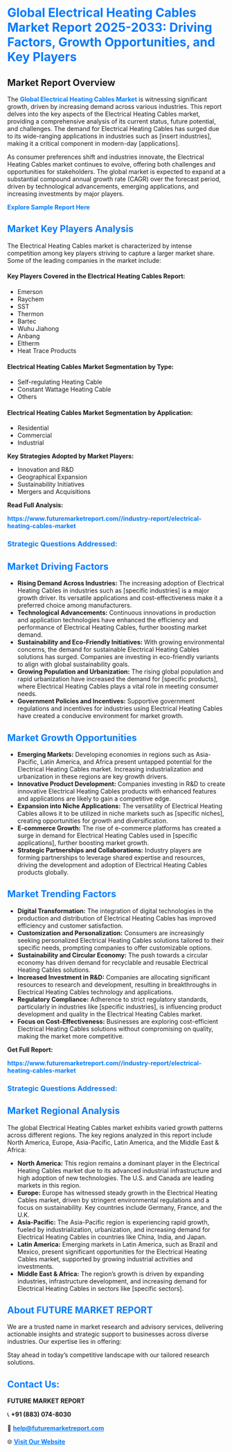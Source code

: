 <h1 style="color: #007BFF;">Global Electrical Heating Cables Market Report 2025-2033: Driving Factors, Growth Opportunities, and Key Players</h1>

<section id="overview">
<h2>Market Report Overview</h2>
<p>The <a href="https://www.futuremarketreport.com//industry-report/electrical-heating-cables-market" style="color: #007BFF; text-decoration: none;"><strong>Global Electrical Heating Cables Market</strong></a> is witnessing significant growth, driven by increasing demand across various industries. This report delves into the key aspects of the Electrical Heating Cables market, providing a comprehensive analysis of its current status, future potential, and challenges. The demand for Electrical Heating Cables has surged due to its wide-ranging applications in industries such as [insert industries], making it a critical component in modern-day [applications].</p>
<p>As consumer preferences shift and industries innovate, the Electrical Heating Cables market continues to evolve, offering both challenges and opportunities for stakeholders. The global market is expected to expand at a substantial compound annual growth rate (CAGR) over the forecast period, driven by technological advancements, emerging applications, and increasing investments by major players.</p>
</section>

<section id="overview">
<p><a href="https://www.futuremarketreport.com//request-sample/reportId=55301" style="color: #007BFF; text-decoration: none;"><strong>Explore Sample Report Here</strong></a></p>
</section>

<section id="key-players">
<h2 style="color: #007BFF;">Market Key Players Analysis</h2>
<p>The Electrical Heating Cables market is characterized by intense competition among key players striving to capture a larger market share. Some of the leading companies in the market include:</p>
<h4>Key Players Covered in the Electrical Heating Cables Report:</h4>
<ul><li>Emerson</li><li>Raychem</li><li>SST</li><li>Thermon</li><li>Bartec</li><li>Wuhu Jiahong</li><li>Anbang</li><li>Eltherm</li><li>Heat Trace Products</li></ul>
<h4>Electrical Heating Cables Market Segmentation by Type:</h4>
<ul><li>Self-regulating Heating Cable</li><li>Constant Wattage Heating Cable</li><li>Others</li></ul>

<h4>Electrical Heating Cables Market Segmentation by Application:</h4>
<ul><li>Residential</li><li>Commercial</li><li>Industrial</li></ul>
<p><strong>Key Strategies Adopted by Market Players:</strong></p>
<ul>
<li>Innovation and R&D</li>
<li>Geographical Expansion</li>
<li>Sustainability Initiatives</li>
<li>Mergers and Acquisitions</li>
</ul>
</section>

<section>
<p><strong>Read Full Analysis: </strong></p><a href="https://www.futuremarketreport.com//industry-report/electrical-heating-cables-market" style="color: #007BFF; text-decoration: none;"><strong>https://www.futuremarketreport.com//industry-report/electrical-heating-cables-market</strong></a>
<h3 style="color: #007BFF;">Strategic Questions Addressed:</h3>
</section>

<section id="driving-factors">
<h2 style="color: #007BFF;">Market Driving Factors</h2>
<ul>
<li><strong>Rising Demand Across Industries:</strong> The increasing adoption of Electrical Heating Cables in industries such as [specific industries] is a major growth driver. Its versatile applications and cost-effectiveness make it a preferred choice among manufacturers.</li>
<li><strong>Technological Advancements:</strong> Continuous innovations in production and application technologies have enhanced the efficiency and performance of Electrical Heating Cables, further boosting market demand.</li>
<li><strong>Sustainability and Eco-Friendly Initiatives:</strong> With growing environmental concerns, the demand for sustainable Electrical Heating Cables solutions has surged. Companies are investing in eco-friendly variants to align with global sustainability goals.</li>
<li><strong>Growing Population and Urbanization:</strong> The rising global population and rapid urbanization have increased the demand for [specific products], where Electrical Heating Cables plays a vital role in meeting consumer needs.</li>
<li><strong>Government Policies and Incentives:</strong> Supportive government regulations and incentives for industries using Electrical Heating Cables have created a conducive environment for market growth.</li>
</ul>
</section>

<section id="growth-opportunities">
<h2 style="color: #007BFF;">Market Growth Opportunities</h2>
<ul>
<li><strong>Emerging Markets:</strong> Developing economies in regions such as Asia-Pacific, Latin America, and Africa present untapped potential for the Electrical Heating Cables market. Increasing industrialization and urbanization in these regions are key growth drivers.</li>
<li><strong>Innovative Product Development:</strong> Companies investing in R&D to create innovative Electrical Heating Cables products with enhanced features and applications are likely to gain a competitive edge.</li>
<li><strong>Expansion into Niche Applications:</strong> The versatility of Electrical Heating Cables allows it to be utilized in niche markets such as [specific niches], creating opportunities for growth and diversification.</li>
<li><strong>E-commerce Growth:</strong> The rise of e-commerce platforms has created a surge in demand for Electrical Heating Cables used in [specific applications], further boosting market growth.</li>
<li><strong>Strategic Partnerships and Collaborations:</strong> Industry players are forming partnerships to leverage shared expertise and resources, driving the development and adoption of Electrical Heating Cables products globally.</li>
</ul>
</section>

<section id="trending-factors">
<h2 style="color: #007BFF;">Market Trending Factors</h2>
<ul>
<li><strong>Digital Transformation:</strong> The integration of digital technologies in the production and distribution of Electrical Heating Cables has improved efficiency and customer satisfaction.</li>
<li><strong>Customization and Personalization:</strong> Consumers are increasingly seeking personalized Electrical Heating Cables solutions tailored to their specific needs, prompting companies to offer customizable options.</li>
<li><strong>Sustainability and Circular Economy:</strong> The push towards a circular economy has driven demand for recyclable and reusable Electrical Heating Cables solutions.</li>
<li><strong>Increased Investment in R&D:</strong> Companies are allocating significant resources to research and development, resulting in breakthroughs in Electrical Heating Cables technology and applications.</li>
<li><strong>Regulatory Compliance:</strong> Adherence to strict regulatory standards, particularly in industries like [specific industries], is influencing product development and quality in the Electrical Heating Cables market.</li>
<li><strong>Focus on Cost-Effectiveness:</strong> Businesses are exploring cost-efficient Electrical Heating Cables solutions without compromising on quality, making the market more competitive.</li>
</ul>
</section>

<section>
<p><strong>Get Full Report: </strong></p><a href="https://www.futuremarketreport.com//industry-report/electrical-heating-cables-market" style="color: #007BFF; text-decoration: none;"><strong>https://www.futuremarketreport.com//industry-report/electrical-heating-cables-market</strong></a>
<h3 style="color: #007BFF;">Strategic Questions Addressed:</h3>
</section>


<section id="regional-analysis">
<h2 style="color: #007BFF;">Market Regional Analysis</h2>
<p>The global Electrical Heating Cables market exhibits varied growth patterns across different regions. The key regions analyzed in this report include North America, Europe, Asia-Pacific, Latin America, and the Middle East & Africa:</p>
<ul>
<li><strong>North America:</strong> This region remains a dominant player in the Electrical Heating Cables market due to its advanced industrial infrastructure and high adoption of new technologies. The U.S. and Canada are leading markets in this region.</li>
<li><strong>Europe:</strong> Europe has witnessed steady growth in the Electrical Heating Cables market, driven by stringent environmental regulations and a focus on sustainability. Key countries include Germany, France, and the U.K.</li>
<li><strong>Asia-Pacific:</strong> The Asia-Pacific region is experiencing rapid growth, fueled by industrialization, urbanization, and increasing demand for Electrical Heating Cables in countries like China, India, and Japan.</li>
<li><strong>Latin America:</strong> Emerging markets in Latin America, such as Brazil and Mexico, present significant opportunities for the Electrical Heating Cables market, supported by growing industrial activities and investments.</li>
<li><strong>Middle East & Africa:</strong> The region’s growth is driven by expanding industries, infrastructure development, and increasing demand for Electrical Heating Cables in sectors like [specific sectors].</li>
</ul>
</section>

<footer>
<h2 style="color: #007BFF;">About FUTURE MARKET REPORT</h2>
<p>We are a trusted name in market research and advisory services, delivering actionable insights and strategic support to businesses across diverse industries. Our expertise lies in offering:</p>

<p>Stay ahead in today’s competitive landscape with our tailored research solutions.</p>

<h2 style="color: #007BFF;">Contact Us:</h2>
<p><strong>FUTURE MARKET REPORT</strong></p>
<p>📞 <strong>+91 (883) 074-8030</strong></p>
<p>📧 <strong><a href="mailto:help@futuremarketreport.com" style="color: #007BFF;">help@futuremarketreport.com</a></strong></p>
<p>🌐 <strong><a href="https://www.futuremarketreport.com/" style="color: #007BFF;">Visit Our Website</a></strong></p>
</footer>